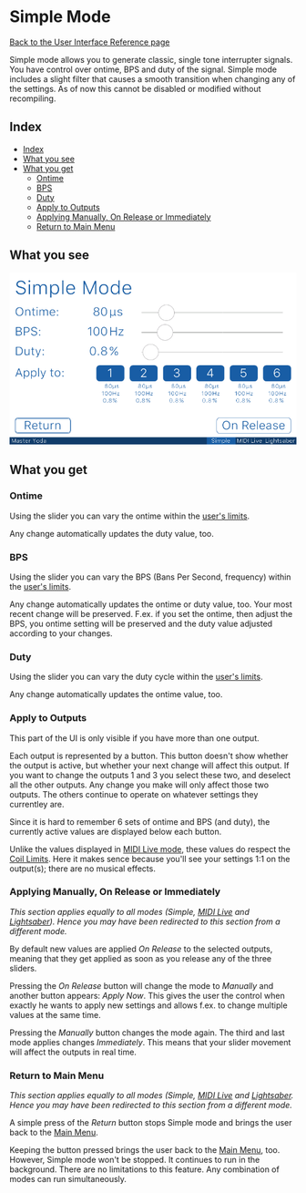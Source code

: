# Simple Mode

[Back to the User Interface Reference page](README.md#readme)

Simple mode allows you to generate classic, single tone interrupter signals. You have control over ontime, BPS and duty of the signal. Simple mode includes a slight filter that causes a smooth transition when changing any of the settings. As of now this cannot be disabled or modified without recompiling.

## Index
* [Index](#index)
* [What you see](#what-you-see)
* [What you get](#what-you-get)
	* [Ontime](#ontime)
	* [BPS](#bps)
	* [Duty](#duty)
	* [Apply to Outputs](#apply-to-outputs)
	* [Applying Manually, On Release or Immediately](#applying-manually-on-release-or-immediately)
	* [Return to Main Menu](#return-to-main-menu)

## What you see

![Simple Mode](/Documentation/Pictures/UI/Simple.png)

## What you get

### Ontime

Using the slider you can vary the ontime within the [user's limits](Users.md#readme). 

Any change automatically updates the duty value, too.

### BPS

Using the slider you can vary the BPS (Bans Per Second, frequency) within the [user's limits](Users.md#readme).

Any change automatically updates the ontime or duty value, too. Your most recent change will be preserved. F.ex. if you set the ontime, then adjust the BPS, you ontime setting will be preserved and the duty value adjusted according to your changes. 

### Duty

Using the slider you can vary the duty cycle within the [user's limits](Users.md#readme).

Any change automatically updates the ontime value, too.

### Apply to Outputs

This part of the UI is only visible if you have more than one output. 

Each output is represented by a button. This button doesn't show whether the output is active, but whether your next change will affect this output. If you want to change the outputs 1 and 3 you select these two, and deselect all the other outputs. Any change you make will only affect those two outputs. The others continue to operate on whatever settings they currentley are.

Since it is hard to remember 6 sets of ontime and BPS (and duty), the currently active values are displayed below each button. 

Unlike the values displayed in [MIDI Live mode](MIDI%20Live.md#apply-to-outputs-and-midi-coil-settings), these values do respect the [Coil Limits](Coil%20Limits.md#readme). Here it makes sence because you'll see your settings 1:1 on the output(s); there are no musical effects. 

### Applying Manually, On Release or Immediately

*This section applies equally to all modes (Simple, [MIDI Live](MIDI%20Live.md#readme) and [Lightsaber](Lightsaber.md#readme)). Hence you may have been redirected to this section from a different mode.*

By default new values are applied *On Release* to the selected outputs, meaning that they get applied as soon as you release any of the three sliders. 

Pressing the *On Release* button will change the mode to *Manually* and another button appears: *Apply Now*. This gives the user the control when exactly he wants to apply new settings and allows f.ex. to change multiple values at the same time. 

Pressing the *Manually* button changes the mode again. The third and last mode applies changes *Immediately*. This means that your slider movement will affect the outputs in real time. 

### Return to Main Menu

*This section applies equally to all modes (Simple, [MIDI Live](MIDI%20Live.md#readme) and [Lightsaber](Lightsaber.md#readme). Hence you may have been redirected to this section from a different mode.*

A simple press of the *Return* button stops Simple mode and brings the user back to the [Main Menu](Menu.md#readme). 

Keeping the button pressed brings the user back to the [Main Menu](Menu.md#readme), too. However, Simple mode won't be stopped. It continues to run in the background. There are no limitations to this feature. Any combination of modes can run simultaneously.
